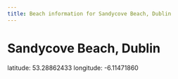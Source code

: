 ```yaml
---
title: Beach information for Sandycove Beach, Dublin
---
```

# Sandycove Beach, Dublin 

<div class="location-info">latitude: 53.28862433 longitude: -6.11471860</div>
<div id="met-eireann-warnings"></div>
<div></div>